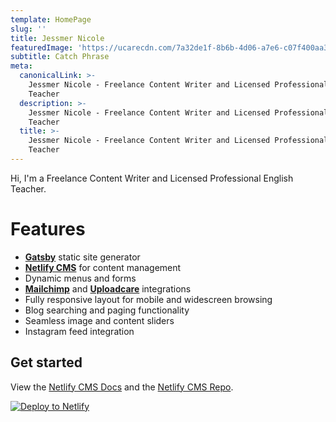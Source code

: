 ```yaml
---
template: HomePage
slug: ''
title: Jessmer Nicole
featuredImage: 'https://ucarecdn.com/7a32de1f-8b6b-4d06-a7e6-c07f400aa3b0/'
subtitle: Catch Phrase
meta:
  canonicalLink: >-
    Jessmer Nicole - Freelance Content Writer and Licensed Professional English
    Teacher
  description: >-
    Jessmer Nicole - Freelance Content Writer and Licensed Professional English
    Teacher
  title: >-
    Jessmer Nicole - Freelance Content Writer and Licensed Professional English
    Teacher
---
```

Hi, I'm a Freelance Content Writer and Licensed Professional English Teacher.

# Features

* **[Gatsby](https://gatsbyjs.org)** static site generator
* **[Netlify CMS](https://github.com/netlify/netlify-cms)** for content management
* Dynamic menus and forms
* **[Mailchimp](http://mailchimp.com)** and **[Uploadcare](https://uploadcare.com)** integrations
* Fully responsive layout for mobile and widescreen browsing
* Blog searching and paging functionality
* Seamless image and content sliders
* Instagram feed integration

## Get started

View the [Netlify CMS Docs](https://www.netlifycms.org/docs/) and the [Netlify CMS Repo](https://github.com/netlify/netlify-cms).

[![Deploy to Netlify](https://www.netlify.com/img/deploy/button.svg)](https://app.netlify.com/start/deploy?repository=https://github.com/thriveweb/yellowcake&stack=cms)
